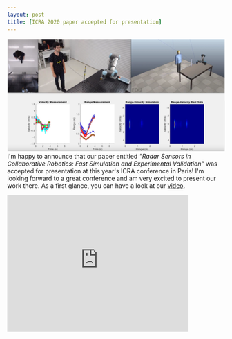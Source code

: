 ```yaml
---
layout: post
title: [ICRA 2020 paper accepted for presentation]
---
```

![ICRA2020](/images/icra202.png)
I'm happy to announce that our paper entitled *"Radar Sensors in Collaborative Robotics: Fast Simulation and Experimental Validation"* was accepted for presentation at this year's ICRA conference in Paris! I'm looking forward to a great conference and am very excited to present our work there. As a first glance, you can have a look at our [video](https://www.youtube.com/watch?v=GEIvjmaUwdY).

<iframe width="420" height="315" src="https://www.youtube.com/watch?v=GEIvjmaUwdY" frameborder="0"> </iframe>
